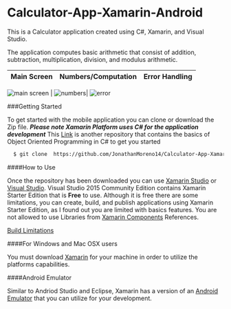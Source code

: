 # Calculator-App-Xamarin-Android

This is a Calculator application created using C#, Xamarin, and Visual Studio. 

The application computes basic arithmetic that consist of addition, subtraction, multiplication, division, and modulus arithmetic. 


Main Screen | Numbers/Computation |  Error Handling
------------ | -------------  | -------------

![main screen](https://cloud.githubusercontent.com/assets/11635523/11376786/310722ba-92a8-11e5-8bec-612be01cc24d.png) | ![numbers](https://cloud.githubusercontent.com/assets/11635523/11376820/4e4765e2-92a8-11e5-8d8e-1ccb1d73ef05.png)| 
![error](https://cloud.githubusercontent.com/assets/11635523/11376914/ee17585c-92a8-11e5-90d9-233037b14841.png)


###Getting Started

To get started with the mobile application you can clone or download the Zip file. ***Please note Xamarin Platform uses C# for the application development*** This [Link](https://github.com/JonathanMoreno14/Programming-Languages-Concepts/blob/master/C_Sharp/c_sharp.md) is another repository that contains the basics of Object Oriented Programming in C# to get you started


```sh
  $ git clone  https://github.com/JonathanMoreno14/Calculator-App-Xamarin-Android.git

```

####How to Use

Once the repository has been downloaded you can use [Xamarin Studio](https://xamarin.com/studio) or [Visual Studio](https://www.visualstudio.com/en-us/products/visual-studio-community-vs.aspx). Visual Studio 2015 Community Edition contains Xamarin Starter Edition that is **Free** to use. Although it is free there are some limitations, you can create, build, and publish applications using Xamarin Starter Edition, as I found out you are limited with basics features. You are not allowed to use Libraries from [Xamarin Components](https://components.xamarin.com/) References. 

[Build Limitations](https://forums.xamarin.com/discussion/2912/xamarin-starter-edition-build-limits)


####For Windows and Mac OSX users

You must download [Xamarin](https://xamarin.com/download) for your machine in order to utilize the platforms capabilities. 

####Android Emulator

Similar to Andriod Studio and Eclipse, Xamarin has a version of an [Android Emulator](https://xamarin.com/android-player) that you can utilize for your development. 
